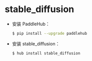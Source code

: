 # stable_diffusion
* 安装 PaddleHub：

    ```bash
    $ pip install --upgrade paddlehub
    ```

* 安装 stable_diffusion：

    ```bash
    $ hub install stable_diffusion
    ```
